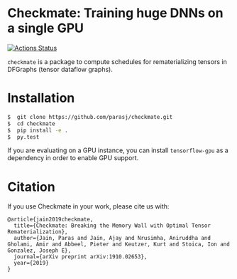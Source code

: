 # Checkmate: Training huge DNNs on a single GPU
[![Actions Status](https://github.com/parasj/checkmate/workflows/Python%20package%20testsuite%20(remat)/badge.svg)](https://github.com/parasj/checkmate/actions)

`checkmate` is a package to compute schedules for rematerializing tensors in DFGraphs (tensor dataflow graphs).

# Installation
```bash
$  git clone https://github.com/parasj/checkmate.git
$  cd checkmate
$  pip install -e .
$  py.test
```

If you are evaluating on a GPU instance, you can install `tensorflow-gpu` as a dependency in order to enable GPU support.

# Citation
If you use Checkmate in your work, please cite us with:
```
@article{jain2019checkmate,
  title={Checkmate: Breaking the Memory Wall with Optimal Tensor Rematerialization},
  author={Jain, Paras and Jain, Ajay and Nrusimha, Aniruddha and Gholami, Amir and Abbeel, Pieter and Keutzer, Kurt and Stoica, Ion and Gonzalez, Joseph E},
  journal={arXiv preprint arXiv:1910.02653},
  year={2019}
}
```
